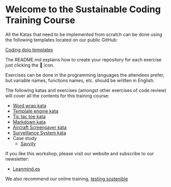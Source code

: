 # Welcome to the Sustainable Coding Training Course

All the Katas that need to be implemented from scratch can be done using the following templates located on our 
public GitHub:

[Coding dojo templates](https://github.com/lean-mind/coding-dojo-templates)

The README.md explains how to create your repository for each exercise just clicking the 🚀 icon.

Exercises can be done in the programming languages the attendees prefer, but variable names, functions names, etc. 
should be written in English.

The following katas and exercises (amongst other exercises of code review) will cover all the contents for this training course:

- [Word wrap kata](https://github.com/lean-mind/sustainable-coding-training-course/blob/main/word-wrap-kata/README.md)
- [Template engine kata](https://github.com/lean-mind/sustainable-coding-training-course/blob/main/template-engine-kata/README.md)
- [Tic tac toe kata](https://github.com/lean-mind/sustainable-coding-training-course/blob/main/tic-tac-toe-kata/README.md)
- [Markdown kata](https://github.com/lean-mind/sustainable-coding-training-course/blob/main/markdown-kata/README.md)
- [Aircraft Screensaver kata](https://github.com/lean-mind/sustainable-coding-training-course/blob/main/aircraft-screensaver-kata/README.md)
- [Surveillance System kata](https://github.com/lean-mind/sustainable-coding-training-course/blob/main/surveillance-system-kata/README.md)
- Case study
  - [Savvily](https://github.com/lean-mind/sustainable-coding-training-course/blob/main/code-for-study/README.md)


If you like this workshop, please visit our website and subscribe to our newsletter:

* [Leanmind.es](https://leanmind.es)

We also recommend our online training, [testing sostenible](https://testingsostenible.com)